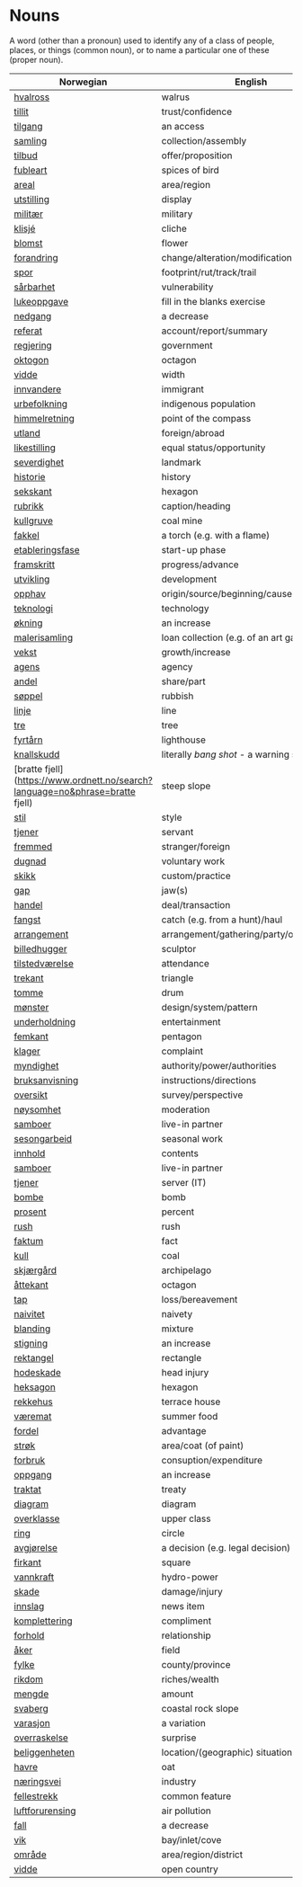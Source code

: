 # Nouns

A word (other than a pronoun) used to identify any of a class of people, places, or things (common noun), or to name a particular one of these (proper noun).

| Norwegian | English | Gender |
| --- | --- | --- |
| [hvalross](https://www.ordnett.no/search?language=no&phrase=hvalross) | walrus | m |
| [tillit](https://www.ordnett.no/search?language=no&phrase=tillit) | trust/confidence | m |
| [tilgang](https://www.ordnett.no/search?language=no&phrase=tilgang) | an access | i |
| [samling](https://www.ordnett.no/search?language=no&phrase=samling) | collection/assembly | m |
| [tilbud](https://www.ordnett.no/search?language=no&phrase=tilbud) | offer/proposition | i |
| [fubleart](https://www.ordnett.no/search?language=no&phrase=fubleart) | spices of bird | m/f |
| [areal](https://www.ordnett.no/search?language=no&phrase=areal) | area/region | i |
| [utstilling](https://www.ordnett.no/search?language=no&phrase=utstilling) | display | m |
| [militær](https://www.ordnett.no/search?language=no&phrase=militær) | military | m |
| [klisjé](https://www.ordnett.no/search?language=no&phrase=klisjé) | cliche | m |
| [blomst](https://www.ordnett.no/search?language=no&phrase=blomst) | flower | m |
| [forandring](https://www.ordnett.no/search?language=no&phrase=forandring) | change/alteration/modification | m |
| [spor](https://www.ordnett.no/search?language=no&phrase=spor) | footprint/rut/track/trail | i |
| [sårbarhet](https://www.ordnett.no/search?language=no&phrase=sårbarhet) | vulnerability | m |
| [lukeoppgave](https://www.ordnett.no/search?language=no&phrase=lukeoppgave) | fill in the blanks exercise | m |
| [nedgang](https://www.ordnett.no/search?language=no&phrase=nedgang) | a decrease | m |
| [referat](https://www.ordnett.no/search?language=no&phrase=referat) | account/report/summary | i |
| [regjering](https://www.ordnett.no/search?language=no&phrase=regjering) | government | m |
| [oktogon](https://www.ordnett.no/search?language=no&phrase=oktogon) | octagon | m |
| [vidde](https://www.ordnett.no/search?language=no&phrase=vidde) | width | m/f |
| [innvandere](https://www.ordnett.no/search?language=no&phrase=innvandere) | immigrant | m |
| [urbefolkning](https://www.ordnett.no/search?language=no&phrase=urbefolkning) | indigenous population | m |
| [himmelretning](https://www.ordnett.no/search?language=no&phrase=himmelretning) | point of the compass | m |
| [utland](https://www.ordnett.no/search?language=no&phrase=utland) | foreign/abroad | m |
| [likestilling](https://www.ordnett.no/search?language=no&phrase=likestilling) | equal status/opportunity | m |
| [severdighet](https://www.ordnett.no/search?language=no&phrase=severdighet) | landmark | m |
| [historie](https://www.ordnett.no/search?language=no&phrase=historie) | history | m/f |
| [sekskant](https://www.ordnett.no/search?language=no&phrase=sekskant) | hexagon | m |
| [rubrikk](https://www.ordnett.no/search?language=no&phrase=rubrikk) | caption/heading | m |
| [kullgruve](https://www.ordnett.no/search?language=no&phrase=kullgruve) | coal mine | m |
| [fakkel](https://www.ordnett.no/search?language=no&phrase=fakkel) | a torch (e.g. with a flame) | m |
| [etableringsfase](https://www.ordnett.no/search?language=no&phrase=etableringsfase) | start-up phase | m |
| [framskritt](https://www.ordnett.no/search?language=no&phrase=framskritt) | progress/advance | i |
| [utvikling](https://www.ordnett.no/search?language=no&phrase=utvikling) | development | m |
| [opphav](https://www.ordnett.no/search?language=no&phrase=opphav) | origin/source/beginning/cause | i |
| [teknologi](https://www.ordnett.no/search?language=no&phrase=teknologi) | technology | m |
| [økning](https://www.ordnett.no/search?language=no&phrase=økning) | an increase | m |
| [malerisamling](https://www.ordnett.no/search?language=no&phrase=malerisamling) | loan collection (e.g. of an art gallery) | m |
| [vekst](https://www.ordnett.no/search?language=no&phrase=vekst) | growth/increase | m |
| [agens](https://www.ordnett.no/search?language=no&phrase=agens) | agency | m |
| [andel](https://www.ordnett.no/search?language=no&phrase=andel) | share/part | m |
| [søppel](https://www.ordnett.no/search?language=no&phrase=søppel) | rubbish | i |
| [linje](https://www.ordnett.no/search?language=no&phrase=linje) | line | m |
| [tre](https://www.ordnett.no/search?language=no&phrase=tre) | tree | i |
| [fyrtårn](https://www.ordnett.no/search?language=no&phrase=fyrtårn) | lighthouse | i |
| [knallskudd](https://www.ordnett.no/search?language=no&phrase=knallskudd) | literally _bang shot_ - a warning shot gun | i |
| [bratte fjell](https://www.ordnett.no/search?language=no&phrase=bratte fjell) | steep slope | m |
| [stil](https://www.ordnett.no/search?language=no&phrase=stil) | style | m |
| [tjener](https://www.ordnett.no/search?language=no&phrase=tjener) | servant | m |
| [fremmed](https://www.ordnett.no/search?language=no&phrase=fremmed) | stranger/foreign | m |
| [dugnad](https://www.ordnett.no/search?language=no&phrase=dugnad) | voluntary work | m |
| [skikk](https://www.ordnett.no/search?language=no&phrase=skikk) | custom/practice | m |
| [gap](https://www.ordnett.no/search?language=no&phrase=gap) | jaw(s) | m |
| [handel](https://www.ordnett.no/search?language=no&phrase=handel) | deal/transaction | m |
| [fangst](https://www.ordnett.no/search?language=no&phrase=fangst) | catch (e.g. from a hunt)/haul | m |
| [arrangement](https://www.ordnett.no/search?language=no&phrase=arrangement) | arrangement/gathering/party/organisation | i |
| [billedhugger](https://www.ordnett.no/search?language=no&phrase=billedhugger) | sculptor | m |
| [tilstedværelse](https://www.ordnett.no/search?language=no&phrase=tilstedværelse) | attendance | i |
| [trekant](https://www.ordnett.no/search?language=no&phrase=trekant) | triangle | m |
| [tomme](https://www.ordnett.no/search?language=no&phrase=tomme) | drum | m |
| [mønster](https://www.ordnett.no/search?language=no&phrase=mønster) | design/system/pattern | i |
| [underholdning](https://www.ordnett.no/search?language=no&phrase=underholdning) | entertainment | m |
| [femkant](https://www.ordnett.no/search?language=no&phrase=femkant) | pentagon | m |
| [klager](https://www.ordnett.no/search?language=no&phrase=klager) | complaint | m |
| [myndighet](https://www.ordnett.no/search?language=no&phrase=myndighet) | authority/power/authorities | m |
| [bruksanvisning](https://www.ordnett.no/search?language=no&phrase=bruksanvisning) | instructions/directions | m |
| [oversikt](https://www.ordnett.no/search?language=no&phrase=oversikt) | survey/perspective | m |
| [nøysomhet](https://www.ordnett.no/search?language=no&phrase=nøysomhet) | moderation | m |
| [samboer](https://www.ordnett.no/search?language=no&phrase=samboer) | live-in partner | m |
| [sesongarbeid](https://www.ordnett.no/search?language=no&phrase=sesongarbeid) | seasonal work | i |
| [innhold](https://www.ordnett.no/search?language=no&phrase=innhold) | contents | i |
| [samboer](https://www.ordnett.no/search?language=no&phrase=samboer) | live-in partner | m |
| [tjener](https://www.ordnett.no/search?language=no&phrase=tjener) | server (IT) | m |
| [bombe](https://www.ordnett.no/search?language=no&phrase=bombe) | bomb | m |
| [prosent](https://www.ordnett.no/search?language=no&phrase=prosent) | percent | m |
| [rush](https://www.ordnett.no/search?language=no&phrase=rush) | rush | i |
| [faktum](https://www.ordnett.no/search?language=no&phrase=faktum) | fact | i |
| [kull](https://www.ordnett.no/search?language=no&phrase=kull) | coal | i |
| [skjærgård](https://www.ordnett.no/search?language=no&phrase=skjærgård) | archipelago | m |
| [åttekant](https://www.ordnett.no/search?language=no&phrase=åttekant) | octagon | m |
| [tap](https://www.ordnett.no/search?language=no&phrase=tap) | loss/bereavement | i |
| [naivitet](https://www.ordnett.no/search?language=no&phrase=naivitet) | naivety | m |
| [blanding](https://www.ordnett.no/search?language=no&phrase=blanding) | mixture | m |
| [stigning](https://www.ordnett.no/search?language=no&phrase=stigning) | an increase | m |
| [rektangel](https://www.ordnett.no/search?language=no&phrase=rektangel) | rectangle | i |
| [hodeskade](https://www.ordnett.no/search?language=no&phrase=hodeskade) | head injury | m |
| [heksagon](https://www.ordnett.no/search?language=no&phrase=heksagon) | hexagon | m |
| [rekkehus](https://www.ordnett.no/search?language=no&phrase=rekkehus) | terrace house | i |
| [væremat](https://www.ordnett.no/search?language=no&phrase=væremat) | summer food | m |
| [fordel](https://www.ordnett.no/search?language=no&phrase=fordel) | advantage | m |
| [strøk](https://www.ordnett.no/search?language=no&phrase=strøk) | area/coat (of paint) | i |
| [forbruk](https://www.ordnett.no/search?language=no&phrase=forbruk) | consuption/expenditure | i |
| [oppgang](https://www.ordnett.no/search?language=no&phrase=oppgang) | an increase | m |
| [traktat](https://www.ordnett.no/search?language=no&phrase=traktat) | treaty | m |
| [diagram](https://www.ordnett.no/search?language=no&phrase=diagram) | diagram | i |
| [overklasse](https://www.ordnett.no/search?language=no&phrase=overklasse) | upper class | m |
| [ring](https://www.ordnett.no/search?language=no&phrase=ring) | circle | m |
| [avgjørelse](https://www.ordnett.no/search?language=no&phrase=avgjørelse) | a decision (e.g. legal decision) | m |
| [firkant](https://www.ordnett.no/search?language=no&phrase=firkant) | square | m |
| [vannkraft](https://www.ordnett.no/search?language=no&phrase=vannkraft) | hydro-power | m |
| [skade](https://www.ordnett.no/search?language=no&phrase=skade) | damage/injury | m |
| [innslag](https://www.ordnett.no/search?language=no&phrase=innslag) | news item | i |
| [komplettering](https://www.ordnett.no/search?language=no&phrase=komplettering) | compliment | m |
| [forhold](https://www.ordnett.no/search?language=no&phrase=forhold) | relationship | i |
| [åker](https://www.ordnett.no/search?language=no&phrase=åker) | field | m |
| [fylke](https://www.ordnett.no/search?language=no&phrase=fylke) | county/province | i |
| [rikdom](https://www.ordnett.no/search?language=no&phrase=rikdom) | riches/wealth | m |
| [mengde](https://www.ordnett.no/search?language=no&phrase=mengde) | amount | m |
| [svaberg](https://www.ordnett.no/search?language=no&phrase=svaberg) | coastal rock slope | i |
| [varasjon](https://www.ordnett.no/search?language=no&phrase=varasjon) | a variation | m |
| [overraskelse](https://www.ordnett.no/search?language=no&phrase=overraskelse) | surprise | m |
| [beliggenheten](https://www.ordnett.no/search?language=no&phrase=beliggenheten) | location/(geographic) situation | m/f |
| [havre](https://www.ordnett.no/search?language=no&phrase=havre) | oat | m |
| [næringsvei](https://www.ordnett.no/search?language=no&phrase=næringsvei) | industry | m |
| [fellestrekk](https://www.ordnett.no/search?language=no&phrase=fellestrekk) | common feature | i |
| [luftforurensing](https://www.ordnett.no/search?language=no&phrase=luftforurensing) | air pollution | m |
| [fall](https://www.ordnett.no/search?language=no&phrase=fall) | a decrease | i |
| [vik](https://www.ordnett.no/search?language=no&phrase=vik) | bay/inlet/cove | m |
| [område](https://www.ordnett.no/search?language=no&phrase=område) | area/region/district | i |
| [vidde](https://www.ordnett.no/search?language=no&phrase=vidde) | open country | m |

